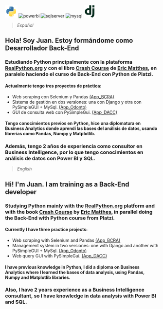 <p align="left"> <img src="https://raw.githubusercontent.com/devicons/devicon/master/icons/python/python-original.svg" alt="python" width="40" height="40"/> <img src="https://github.com/microsoft/PowerBI-Icons/blob/main/SVG/Power-BI.svg" alt="powerbi" width="40" height="40"/>  <img src="https://github.com/JuanesFosch/App-DACC/blob/Pruebas-y-modificaciones/microsoft-sql-server-logo-svgrepo-com.svg" alt="sqlserver" width="50" height="50"/> <img src="https://github.com/file-icons/DevOpicons/blob/master/svg/mysql.svg" alt="mysql" width="40" height="40"/> <img src="https://github.com/devicons/devicon/blob/master/icons/django/django-plain.svg" alt="django" width="40" height="40"</a> </p>

> *Español*

## Hola! Soy Juan. Estoy formándome como Desarrollador Back-End 
### Estudiando Python principalmente con la plataforma [RealPython.org](https://realpython.com/) y con el libro [Crash Course](https://ehmatthes.github.io/pcc_2e/regular_index/) de [Eric Matthes](https://twitter.com/ehmatthes), en paralelo haciendo el curso de Back-End con Python de Platzi.

#### Actualmente tengo tres proyectos de práctica: 
  - Web scraping con Selenium y Pandas [(App_BCRA)](https://github.com/JuanesFosch/App-Plazo-Fijo)
  - Sistema de gestión en dos versiones: una con Django y otra con PySimpleGUI + MySql. [(App_Odonto)](https://github.com/JuanesFosch/App-Odonto)
  - GUI de consulta web con PySimpleGui. [(App_DACC)](https://github.com/JuanesFosch/App-DACC)

#### Tengo conocimientos previos en Python, hice una diplomatura en Business Analytics donde aprendí las bases del análisis de datos, usando librerías como Pandas, Numpy y Matplotlib.

### Además, tengo 2 años de experiencia como consultor en Business Intelligence, por lo que tengo conocimientos en análisis de datos con Power BI y SQL. 


> *English*

## Hi! I'm Juan. I am training as a Back-End developer

### Studying Python mainly with the [RealPython.org](https://realpython.com/) platform and with the book [Crash Course](https://ehmatthes.github.io/pcc_2e/regular_index/) by [Eric Matthes](https://twitter.com/ehmatthes), in parallel doing the Back-End with Python course from Platzi.

#### Currently I have three practice projects:
  - Web scraping with Selenium and Pandas [(App_BCRA)](https://github.com/JuanesFosch/App-Plazo-Fijo)
  - Management system in two versiones: one with Django and another with PySimpleGUI + MySql. [(App_Odonto)](https://github.com/JuanesFosch/App-Odonto)
  - Web query GUI with PySimpleGui. [(App_DACC)](https://github.com/JuanesFosch/App-DACC)

#### I have previous knowledge in Python, I did a diploma on Business Analytics where I learned the bases of data analysis, using Pandas, Numpy and Matplotlib libraries. 

### Also, I have 2 years experience as a Business Intelligence consultant, so I have knowledge in data analysis with Power BI and SQL. 

<!--
**JuanesFosch/JuanesFosch** is a ✨ _special_ ✨ repository because its `README.md` (this file) appears on your GitHub profile.

###Here are some ideas to get you started:

- 🔭 I’m currently working on ...
- 🌱 I’m currently learning ...
- 👯 I’m looking to collaborate on ...
- 🤔 I’m looking for help with ...
- 💬 Ask me about ...
- 📫 How to reach me: ...
- 😄 Pronouns: ...
- ⚡ Fun fact: ...
-->
